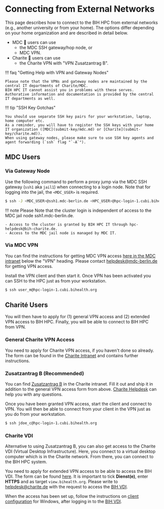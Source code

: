 # Connecting from External Networks

This page describes how to connect to the BIH HPC from external networks (e.g., another university or from your home).
The options differ depending on your home organization and are described in detail below.

- MDC :microscope: users can use
    - the MDC SSH gateway/hop node, or
    - MDC VPN.
- Charite :hospital: users can use
    - the Charite VPN with "VPN Zusatzantrag B".

!!! faq "Getting Help with VPN and Gateway Nodes"

    Please note that the VPNs and gateway nodes are maintained by the central IT departments of Charite/MDC.
    BIH HPC IT cannot assist you in problems with these serves.
    Authorative information and documentation is provided by the central IT departments as well.

!!! tip "SSH Key Gotchas"

    You should use separate SSH key pairs for your workstation, laptop, home computer etc.
    As a reminder, you will have to register the SSH keys with your home IT organization ([MDC](submit-key/mdc.md) or [Charite](submit-key/charite.md)).
    When using gateway nodes, please make sure to use SSH key agents and agent forwarding (`ssh` flag "`-A`").

## MDC Users
### Via Gateway Node
Use the following command to perform a proxy jump via the MDC SSH gateway (`ssh1` aka `jail1`) when connecting to a login node.
Note that for logging into the jail, the `<MDC_USER>` is required.

```bash
$ ssh -J <MDC_USER>@ssh1.mdc-berlin.de <HPC_USER>@hpc-login-1.cubi.bihealth.org
```

!!! note
    Please Note that the cluster login is independent of access to the MDC jail node ssh1.mdc-berlin.de.

    - Access to the cluster is granted by BIH HPC IT through hpc-helpdesk@bih-charite.de.
    - Access to the MDC jail node is managed by MDC IT.

### Via MDC VPN
You can find the instructions for getting MDC VPN access [here in the MDC intranet](https://www.mdc-berlin.info/anleitungen) below the "VPN" heading.
Please contact [helpdesk@mdc-berlin.de](mailto:helpdesk@mdc-berlin.de) for getting VPN access.

Install the VPN client and then start it.
Once VPN has been activated you can SSH to the HPC just as from your workstation.

```bash
$ ssh user_m@hpc-login-1.cubi.bihealth.org
```

## Charité Users
You will then have to apply for (1) general VPN access and (2) extended VPN access to BIH HPC.
Finally, you will be able to connect to BIH HPC from VPN.

### General Charite VPN Access
You need to apply for Charite VPN access, if you haven't done so already.
The form can be found in the [Charite Intranet](https://intranet.charite.de/fileadmin/user_upload/portal/service/service_06_geschaeftsbereiche/service_06_14_it/VPN-Antrag_Mitarb_Stud.pdf) and contains further instructions.

### Zusatzantrag B (Recommended)
You can find [Zusatzantrag B](https://intranet.charite.de/fileadmin/user_upload/portal/service/service_06_geschaeftsbereiche/service_06_14_it/VPN-Zusatzantrag_B.pdf) in the Charite intranet.
Fill it out and ship it in addition to the general VPN access form from above.
[Charite Helpdesk](mailto:helpdesk@charite.de) can help you with any questions.

Once you have been granted VPN access, start the client and connect to VPN.
You will then be able to connect from your client in the VPN just as you do from your workstation.

```bash
$ ssh jdoe_c@hpc-login-1.cubi.bihealth.org
```

### Charite VDI
Alternative to using Zusatzantrag B, you can also get access to the Charite VDI (Virtual Desktop Infrastructure).
Here, you connect to a virtual desktop computer which is in the Charite network.
From there, you can connect to the BIH HPC system.

You need to apply for extended VPN access to be able to access the BIH VDI.
The form can be found [here](https://intranet.charite.de/fileadmin/user_upload/portal/service/service_06_geschaeftsbereiche/service_06_14_it/VPN-Zusatzantrag_O.pdf).
It is important to tick **Dienst(e)**, enter **HTTPS** and as target `view.bihealth.org`.
Please write to [helpdesk@charite.de](mailto:helpdesk@charite.de) with the request to access the [BIH VDI](https://view.bihealth.org).

When the access has been set up, follow the instructions on [client configuration](advanced-ssh/windows.md) for Windows, after logging in to the [BIH VDI](https://view.bihealth.org).
